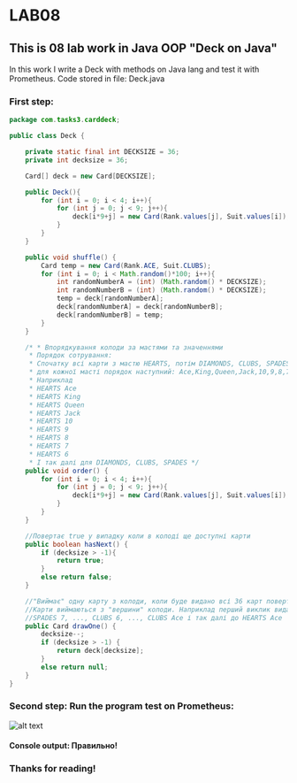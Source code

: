 # LAB08
## This is 08 lab work in Java OOP "Deck on Java"
In this work I write a  Deck  with methods on Java lang and test it with Prometheus.
Code stored in file: Deck.java

### First step:
```java
package com.tasks3.carddeck;

public class Deck {

    private static final int DECKSIZE = 36;
    private int decksize = 36;

    Card[] deck = new Card[DECKSIZE];

    public Deck(){
        for (int i = 0; i < 4; i++){
            for (int j = 0; j < 9; j++){
                deck[i*9+j] = new Card(Rank.values[j], Suit.values[i]);
            }
        }
    }

    public void shuffle() {
        Card temp = new Card(Rank.ACE, Suit.CLUBS);
        for (int i = 0; i < Math.random()*100; i++){
            int randomNumberA = (int) (Math.random() * DECKSIZE);
            int randomNumberB = (int) (Math.random() * DECKSIZE);
            temp = deck[randomNumberA];
            deck[randomNumberA] = deck[randomNumberB];
            deck[randomNumberB] = temp;
        }
    }

    /* * Впорядкування колоди за мастями та значеннями
     * Порядок сотрування:
     * Спочатку всі карти з мастю HEARTS, потім DIAMONDS, CLUBS, SPADES
     * для кожної масті порядок наступний: Ace,King,Queen,Jack,10,9,8,7,6
     * Наприклад
     * HEARTS Ace
     * HEARTS King
     * HEARTS Queen
     * HEARTS Jack
     * HEARTS 10
     * HEARTS 9
     * HEARTS 8
     * HEARTS 7
     * HEARTS 6
     * І так далі для DIAMONDS, CLUBS, SPADES */
    public void order() {
        for (int i = 0; i < 4; i++){
            for (int j = 0; j < 9; j++){
                deck[i*9+j] = new Card(Rank.values[j], Suit.values[i]);
            }
        }
    }

    //Повертає true у випадку коли в колоді ще доступні карти
    public boolean hasNext() {
        if (decksize > -1){
            return true;
        }
        else return false;
    }

    //"Виймає" одну карту з колоди, коли буде видано всі 36 карт повертає null
    //Карти виймаються з "вершини" колоди. Наприклад перший виклик видасть SPADES 6 потім
    //SPADES 7, ..., CLUBS 6, ..., CLUBS Ace і так далі до HEARTS Ace
    public Card drawOne() {
        decksize--;
        if (decksize > -1) {
            return deck[decksize];
        }
        else return null;
    }
}
```
### Second step: Run the program test on Prometheus:

![alt text][screen]

[screen]: https://github.com/skrix/University-works/blob/master/OOP/Lab_08/screen.png "Approved!"

#### Console output: Правильно!

### Thanks for reading!
